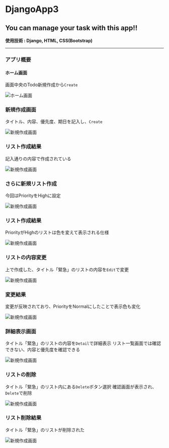 # DjangoApp3
## You can manage your task with this app!!
**使用技術 : Django, HTML, CSS(Bootstrap)**
<hr>

### アプリ概要 
#### ホーム画面
画面中央のTodo新規作成から`Create`

![ホーム画面](https://github.com/tutti-hobbyist/DjangoApp3/blob/master/imgs/スライド1.jpg)

### 新規作成画面
タイトル、内容、優先度、期日を記入し、`Create`

![新規作成画面](https://github.com/tutti-hobbyist/DjangoApp3/blob/master/imgs/スライド2.jpg)

### リスト作成結果
記入通りの内容で作成されている

![新規作成画面](https://github.com/tutti-hobbyist/DjangoApp3/blob/master/imgs/スライド3.jpg)

### さらに新規リスト作成
今回はPriorityをHighに設定

![新規作成画面](https://github.com/tutti-hobbyist/DjangoApp3/blob/master/imgs/スライド4.jpg)

### リスト作成結果
PriorityがHighのリストは色を変えて表示される仕様

![新規作成画面](https://github.com/tutti-hobbyist/DjangoApp3/blob/master/imgs/スライド5.jpg)

### リストの内容変更
上で作成した、タイトル「緊急」のリストの内容を`Edit`で変更

![新規作成画面](https://github.com/tutti-hobbyist/DjangoApp3/blob/master/imgs/スライド6.jpg)

### 変更結果
変更が反映されており、PriorityをNormalにしたことで表示色も変化

![新規作成画面](https://github.com/tutti-hobbyist/DjangoApp3/blob/master/imgs/スライド7.jpg)

### 詳細表示画面
タイトル「緊急」のリストの内容を`Detail`で詳細表示
リスト一覧画面では確認できない、内容と優先度を確認できる

![新規作成画面](https://github.com/tutti-hobbyist/DjangoApp3/blob/master/imgs/スライド8.jpg)

### リストの削除
タイトル「緊急」のリスト内にある`Delete`ボタン選択
確認画面が表示され、`Delete`で削除

![新規作成画面](https://github.com/tutti-hobbyist/DjangoApp3/blob/master/imgs/スライド9.jpg)

### リスト削除結果
タイトル「緊急」のリストが削除された

![新規作成画面](https://github.com/tutti-hobbyist/DjangoApp3/blob/master/imgs/スライド10.jpg)

